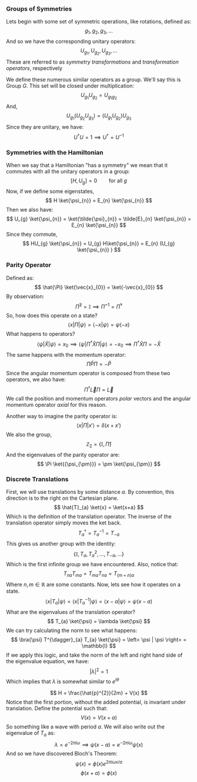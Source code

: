 ### Groups of Symmetries
Lets begin with some set of symmetric operations, like rotations, defined as:
$$
g_{1}, g_{2}, g_{3}, \dots
$$
And so we have the corresponding unitary operators:
$$
U_{g_{1}}, U_{g_{2}}, U_{g_{3}}, \dots
$$
These are referred to as *symmetry transformations* and *transformation operators*, respectively

We define these numerous similar operators as a group. We'll say this is Group $G$. This set will be closed under multiplication:
$$
U_{g_{1}} U_{g_{2}} = U_{g_{1}g_{2}}
$$
And,
$$
U_{g_{1}} (U_{g_{2}}U_{g_{3}}) = (U_{g_{1}} U_{g_{2}}) U_{g_{3}}
$$
Since they are unitary, we have:
$$
U^{\dagger}U = 1 \implies U^{\dagger} = U^{-1}
$$
### Symmetries with the Hamiltonian
When we say that a Hamiltonian "has a symmetry" we mean that it commutes with all the unitary operators in a group:
$$
\left[ H, U_{g} \right] =0 \qquad \text{for all }g
$$
Now, if we define some eigenstates,
$$
H \ket{\psi_{n}}  = E_{n} \ket{\psi_{n}}
$$
Then we also have:
$$
U_{g} \ket{\psi_{n}}  = \ket{\tilde{\psi}_{n}}  = \tilde{E}_{n} \ket{\psi_{n}} = E_{n} \ket{\psi_{n}}
$$
Since they commute,
$$
HU_{g} \ket{\psi_{n}}  = U_{g} H\ket{\psi_{n}}  = E_{n} (U_{g} \ket{\psi_{n}} )
$$
### Parity Operator
Defined as:
$$
\hat{\Pi} \ket{\vec{x}_{0}} = \ket{-\vec{x}_{0}}
$$
By observation:
$$
\hat{\Pi}^{2} = \mathbb{I} \implies  \hat{\Pi}^{-1} = \hat{\Pi}^{\dagger}
$$
So, how does this operate on a state?
$$
\left< x | \Pi | \psi \right>  = \left< -x | \psi \right>  = \psi(-x)
$$
What happens to operators?
$$
\left< \psi | \hat{X} | \psi \right> = x_{0} \implies \left< \psi | \Pi^{\dagger} \hat{X} \Pi | \psi \right> = -x_{0} \implies \Pi^{\dagger} \hat{X} \Pi = -\hat{X}
$$
The same happens with the momentum operator:
$$
\Pi \hat{P} \Pi =-\hat{P}
$$
Since the angular momentum operator is composed from these two operators, we also have:
$$
\Pi ^{\dagger} \vec{L} \Pi = \vec{L}
$$
We call the position and momentum operators *polar* vectors and the angular momentum operator *axial* for this reason.

Another way to imagine the parity operator is:
$$
\left< x | \Pi | x' \right>  = \delta(x+x')
$$
We also the group,
$$
\mathbb{Z}_{2} = \{ \mathbb{I}, \hat{\Pi} \}
$$
And the eigenvalues of the parity operator are:
$$
\Pi \ket{{\psi_{\pm}}}  = \pm \ket{\psi_{\pm}}
$$
### Discrete Translations
First, we will use translations by some distance $a$. By convention, this direction is to the right on the Cartesian plane.
$$
\hat{T}_{a} \ket{x}  = \ket{x+a}
$$
Which is the definition of the translation operator. The inverse of the translation operator simply moves the ket back.
$$
T^{\dagger}_{a} = T^{-1}_{a} = T_{-a}
$$
This gives us another group with the identity:
$$
\{ \mathbb{I}, T_{a}, T^{2}_{a}, \dots, T_{-a}, \dots \}
$$
Which is the first infinite group we have encountered. Also, notice that:
$$
T_{na} T_{ma} = T_{ma} T_{na} = T_{(m+n)a}
$$
Where $n, m\in \mathbb{R}$ are some constants. Now, lets see how it operates on a state.
$$
\left< x | T_{a} | \psi \right> = \left< x | T^{-1}_{a} | \psi \right> = \left< x-a | \psi \right> = \psi(x-a)
$$
What are the eigenvalues of the translation operator?
$$
T_{a} \ket{\psi}  = \lambda \ket{\psi}
$$
We can try calculating the norm to see what happens:
$$
\bra{\psi} T^{\dagger}_{a} T_{a} \ket{\psi} = \left< \psi | \psi \right> = \mathbb{I}
$$
If we apply this logic, and take the norm of the left and right hand side of the eigenvalue equation, we have:
$$
|\lambda|^{2} = 1
$$
Which implies that $\lambda$ is somewhat similar to $e^{ i\theta }$

$$
H = \frac{\hat{p}^{2}}{2m} + V(x)
$$
Notice that the first portion, without the added potential, is invariant under translation. Define the potential such that:
$$
V(x) = V(x+a)
$$
So something like a wave with period $a$. We will also write out the eigenvalue of $T_{a}$ as:
$$
\lambda = e^{ -2\pi i\omega } \implies \psi(x-a) = e^{ -2\pi i\omega } \psi(x)
$$
And so we have discovered Bloch's Theorem:
$$
\psi(x) = \phi(x) e^{ 2\pi i\omega x/a }
$$
$$
\phi(x+a) = \phi(x)
$$
